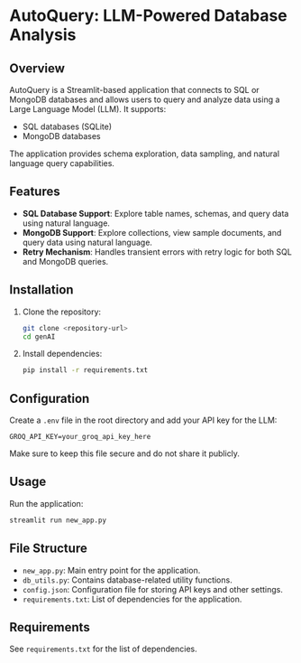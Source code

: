 # AutoQuery: LLM-Powered Database Analysis

## Overview
AutoQuery is a Streamlit-based application that connects to SQL or MongoDB databases and allows users to query and analyze data using a Large Language Model (LLM). It supports:
- SQL databases (SQLite)
- MongoDB databases

The application provides schema exploration, data sampling, and natural language query capabilities.

## Features
- **SQL Database Support**: Explore table names, schemas, and query data using natural language.
- **MongoDB Support**: Explore collections, view sample documents, and query data using natural language.
- **Retry Mechanism**: Handles transient errors with retry logic for both SQL and MongoDB queries.

## Installation
1. Clone the repository:
   ```bash
   git clone <repository-url>
   cd genAI
   ```
2. Install dependencies:
   ```bash
   pip install -r requirements.txt
   ```

## Configuration
Create a `.env` file in the root directory and add your API key for the LLM:

```
GROQ_API_KEY=your_groq_api_key_here
```

Make sure to keep this file secure and do not share it publicly.

## Usage
Run the application:
```bash
streamlit run new_app.py
```

## File Structure
- `new_app.py`: Main entry point for the application.
- `db_utils.py`: Contains database-related utility functions.
- `config.json`: Configuration file for storing API keys and other settings.
- `requirements.txt`: List of dependencies for the application.

## Requirements
See `requirements.txt` for the list of dependencies.
